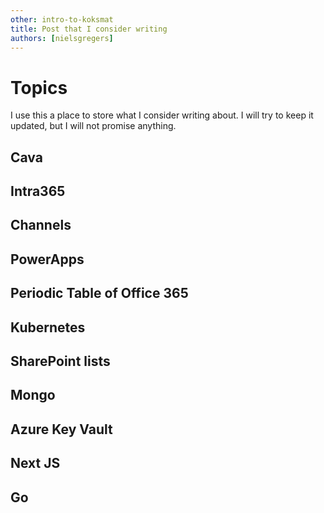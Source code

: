 ```yaml
---
other: intro-to-koksmat
title: Post that I consider writing
authors: [nielsgregers]
---
```


# Topics

I use this a place to store what I consider writing about. I will try to keep it updated, but I will not promise anything.

## Cava

## Intra365

## Channels


## PowerApps

## Periodic Table of Office 365

## Kubernetes

## SharePoint lists

## Mongo

## Azure Key Vault

## Next JS

## Go

